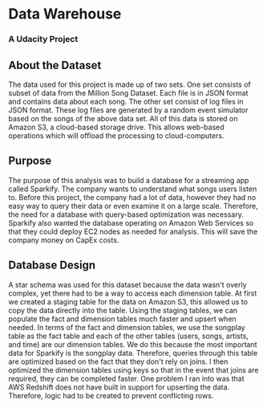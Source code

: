 # Data Warehouse
### A Udacity Project

## About the Dataset
The data used for this project is made up of two sets. One set consists of subset of data from the Million Song Dataset. Each file is in JSON format and contains data about each song. The other set consist of log files in JSON format. These log files are generated by a random event simulator based on the songs of the above data set. All of this data is stored on Amazon S3, a cloud-based storage drive. This allows web-based operations which will offload the processing to cloud-computers. 

## Purpose
The purpose of this analysis was to build a database for a streaming app called Sparkify. The company wants to understand what songs users listen to. Before this project, the company had a lot of data, however they had no easy way to query their data or even examine it on a large scale. Therefore, the need for a database with query-based optimization was necessary. Sparkify also wanted the database operating on Amazon Web Services so that they could deploy EC2 nodes as needed for analysis. This will save the company money on CapEx costs. 

## Database Design
A star schema was used for this dataset because the data wasn't overly complex, yet there had to be a way to access each dimension table. At first we created a staging table for the data on Amazon S3, this allowed us to copy the data directly into the table. Using the staging tables, we can populate the fact and dimension tables much faster and upsert when needed. In terms of the fact and dimension tables, we use the songplay table as the fact table and each of the other tables (users, songs, artists, and time) are our dimension tables. We do this because the most important data for Sparkify is the songplay data. Therefore, queries through this table are optimized based on the fact that they don't rely on joins. I then optimized the dimension tables using keys so that in the event that joins are required, they can be completed faster. One problem I ran into was that AWS Redshift does not have built in support for upserting the data. Therefore, logic had to be created to prevent conflicting rows.
